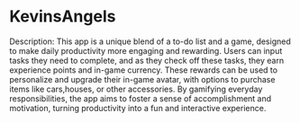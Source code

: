# KevinsAngels

Description:
This app is a unique blend of a to-do list and a game, designed to make daily productivity more engaging and rewarding. Users can input tasks they need to complete, and as they check off these tasks, they earn experience points and in-game currency. These rewards can be used to personalize and upgrade their in-game avatar, with options to purchase items like cars,houses, or other accessories. By gamifying everyday responsibilities, the app aims to foster a sense of accomplishment and motivation, turning productivity into a fun and interactive experience.
